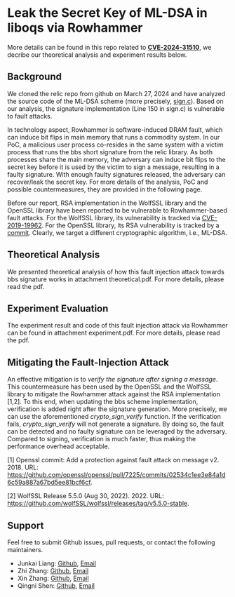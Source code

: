 # Leak the Secret Key of ML-DSA in liboqs via Rowhammer
More details can be found in this repo related to [**CVE-2024-31510**](https://nvd.nist.gov/vuln/detail/CVE-2024-31510), we decribe our theoretical analysis and experiment results below.

## Background
We cloned the relic repo from github on March 27, 2024 and have analyzed the source code of the ML-DSA scheme (more precisely, [sign.c](https://github.com/open-quantum-safe/liboqs/blob/main/src/sig/ml_dsa/pqcrystals-dilithium-standard_ml-dsa-44-ipd_avx2/sign.c)). Based on our analysis, the signature implementation (Line 150 in sign.c) is vulnerable to fault attacks.

In technology aspect, Rowhammer is software-induced DRAM fault, which can induce bit flips in main memory that runs a commodity system. In our PoC, a malicious user process co-resides in the same system with a victim process that runs the bbs short signature from the relic library. As both processes share the main memory, the adversary can induce bit flips to the secret key before it is used by the victim to sign a message, resulting in a faulty signature. With enough faulty signatures released, the adversary can recover/leak the secret key. For more details of the analysis, PoC and possible countermeasures, they are provided in the following page.

Before our report, RSA implementation in the WolfSSL library and the OpenSSL library have been reported to be vulnerable to Rowhammer-based fault attacks. For the WolfSSL library, its vulnerability is tracked via [CVE-2019-19962](https://nvd.nist.gov/vuln/detail/CVE-2019-19962). For the OpenSSL library, its RSA vulnerability is tracked by a [commit]( https://github.com/openssl/openssl/pull/7225/commits/02534c1ee3e84a1d6c59a887a67bd5ee81bcf6cf).  Clearly, we target a different cryptographic algorithm, i.e., ML-DSA. 

## Theoretical Analysis
We presented theoretical analysis of how this fault injection attack towards bbs signature works in attachment theoretical.pdf. For more details, please read the pdf.

## Experiment Evaluation
The experiment result and code of this fault injection attack via Rowhammer can be found in attachment experiment.pdf. For more details, please read the pdf.

## Mitigating the Fault-Injection Attack
An effective mitigation is to *verify the signature after signing a message*. This countermeasure has been used by the OpenSSL and the WolfSSL library to mitigate the Rowhammer attack against the RSA implementation \[1,2\]. To this end, when updating the bbs scheme implementation, verification is added right after the signature generation. More precisely, we can use the aforementioned *crypto_sign_verify* function. If the verification fails, *crypto_sign_verify* will not generate a signature. By doing so, the fault can be detected and no faulty signature can be leveraged by the adversary. Compared to signing, verification is much faster, thus making the performance overhead acceptable.

\[1\] Openssl commit: Add a protection against fault attack on message v2. 2018. URL: https://github.com/openssl/openssl/pull/7225/commits/02534c1ee3e84a1d6c59a887a67bd5ee81bcf6cf.

\[2\] WolfSSL Release 5.5.0 (Aug 30, 2022). 2022. URL: https://github.com/wolfSSL/wolfssl/releases/tag/v5.5.0-stable.
## Support
Feel free to submit Github issues, pull requests, or contact the following maintainers.

- Junkai Liang: [Github](https://github.com/liang-junkai), [Email](ljknjupku@gmail.com)
- Zhi Zhang: [Github](https://github.com/zhangzhics), [Email](zzhangphd@gmail.com)
- Xin Zhang: [Github](https://github.com/zhangxin00), [Email](zhangxin00@stu.pku.edu.cn)
- Qingni Shen: [Github](https://github.com/PKU-RoC), [Email](qingnishen@pku.edu.cn)

